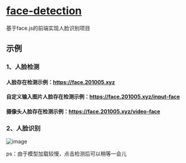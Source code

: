 # [face-detection](https://github.com/moqi-y/face-detection)

基于face.js的前端实现人脸识别项目

## 示例
### 1、人脸检测         
#### 人脸存在检测示例：https://face.201005.xyz      
#### 自定义输入图片人脸存在检测示例：https://face.201005.xyz/input-face      
#### 摄像头人脸存在检测示例：https://face.201005.xyz/video-face 

### 2、人脸识别
![image](https://github.com/user-attachments/assets/2e2c71a1-c478-40c2-9e2d-95dd875926e7)

ps：由于模型加载较慢，点击检测后可以稍等一会儿



